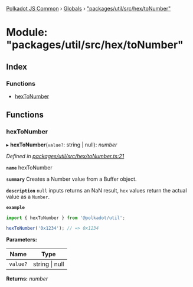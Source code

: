 [Polkadot JS Common](../README.md) › [Globals](../globals.md) › ["packages/util/src/hex/toNumber"](_packages_util_src_hex_tonumber_.md)

# Module: "packages/util/src/hex/toNumber"

## Index

### Functions

* [hexToNumber](_packages_util_src_hex_tonumber_.md#hextonumber)

## Functions

###  hexToNumber

▸ **hexToNumber**(`value?`: string | null): *number*

*Defined in [packages/util/src/hex/toNumber.ts:21](https://github.com/polkadot-js/common/blob/e845132d/packages/util/src/hex/toNumber.ts#L21)*

**`name`** hexToNumber

**`summary`** Creates a Number value from a Buffer object.

**`description`** 
`null` inputs returns an NaN result, `hex` values return the actual value as a `Number`.

**`example`** 
<BR>

```javascript
import { hexToNumber } from '@polkadot/util';

hexToNumber('0x1234'); // => 0x1234
```

**Parameters:**

Name | Type |
------ | ------ |
`value?` | string &#124; null |

**Returns:** *number*
